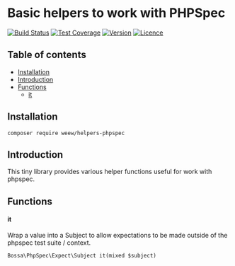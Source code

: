 # Basic helpers to work with PHPSpec

[![Build Status](https://img.shields.io/travis/weew/helpers-phpspec.svg)](https://travis-ci.org/weew/helpers-phpspec)
[![Test Coverage](https://img.shields.io/coveralls/weew/helpers-phpspec.svg)](https://coveralls.io/github/weew/helpers-phpspec)
[![Version](https://img.shields.io/packagist/v/weew/helpers-phpspec.svg)](https://packagist.org/packages/weew/helpers-phpspec)
[![Licence](https://img.shields.io/packagist/l/weew/helpers-phpspec.svg)](https://packagist.org/packages/weew/helpers-phpspec)

## Table of contents

- [Installation](#installation)
- [Introduction](#introduction)
- [Functions](#functions)
    - [it](#it)

## Installation

`composer require weew/helpers-phpspec`

## Introduction

This tiny library provides various helper functions useful for work with phpspec.

## Functions

#### it

Wrap a value into a Subject to allow expectations to be made outside of the phpspec test suite / context.

`Bossa\PhpSpec\Expect\Subject it(mixed $subject)`
